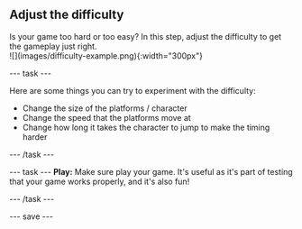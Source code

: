 ## Adjust the difficulty

<div style="display: flex; flex-wrap: wrap">
<div style="flex-basis: 200px; flex-grow: 1; margin-right: 15px;">
Is your game too hard or too easy? In this step, adjust the difficulty to get the gameplay just right. 
</div>
<div>
![](images/difficulty-example.png){:width="300px"}
</div>
</div>

--- task ---

Here are some things you can try to experiment with the difficulty:

+ Change the size of the platforms / character
+ Change the speed that the platforms move at 
+ Change how long it takes the character to jump to make the timing harder

--- /task ---

--- task ---
**Play:** Make sure play your game. It's useful as it's part of testing that your game works properly, and it's also fun!

--- /task ---

--- save ---